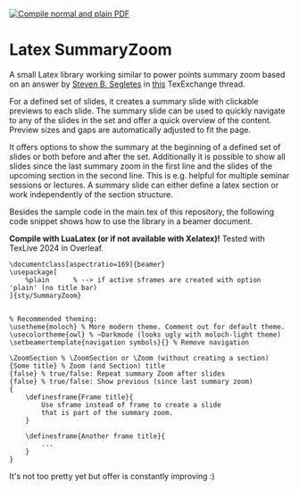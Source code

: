 [![Compile normal and plain PDF](https://github.com/ValentinHerrmann/Latex_SummaryZoom/actions/workflows/Release.yml/badge.svg)](https://github.com/ValentinHerrmann/Latex_SummaryZoom/actions/workflows/Release.yml)

# Latex SummaryZoom
A small Latex library working similar to power points summary zoom based on an answer by [Steven B. Segletes](https://tex.stackexchange.com/users/25858/steven-b-segletes) in [this](https://tex.stackexchange.com/questions/224267/how-to-include-a-preview-of-next-slide-in-beamers-speaker-notes) TexExchange thread.

For a defined set of slides, it creates a summary slide with clickable previews to each slide. The summary slide can be used to quickly navigate to any of the slides in the set and offer a quick overview of the content. Preview sizes and gaps are automatically adjusted to fit the page.

It offers options to show the summary at the beginning of a defined set of slides or both before and after the set. Additionally it is possible to show all slides since the last summary zoom in the first line and the slides of the upcoming section in the second line. This is e.g. helpful for multiple seminar sessions or lectures. A summary slide can either define a latex section or work independently of the section structure.

Besides the sample code in the main.tex of this repository, the following code snippet shows how to use the library in a beamer document.

**Compile with LuaLatex (or if not available with Xelatex)!**
Tested with TexLive 2024 in Overleaf.

```Tex
\documentclass[aspectratio=169]{beamer}
\usepackage[
    %plain      % --> if active sframes are created with option 'plain' (no title bar)
]{sty/SummaryZoom}


% Recommended theming:
\usetheme{moloch} % More modern theme. Comment out for default theme. 
\usecolortheme{owl} % ~Darkmode (looks ugly with moloch-light theme)
\setbeamertemplate{navigation symbols}{} % Remove navigation 

\ZoomSection % \ZoomSection or \Zoom (without creating a section)
{Some title} % Zoom (and Section) title
{false} % true/false: Repeat summary Zoom after slides 
{false} % true/false: Show previous (since last summary zoom)
{
    \definesframe{Frame title}{
        Use sframe instead of frame to create a slide
        that is part of the summary zoom.
    }
    
    \definesframe{Another frame title}{
        ...
    }
}
```



It's not too pretty yet but offer is constantly improving :)



